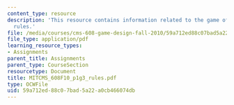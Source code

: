 ```yaml
---
content_type: resource
description: 'This resource contains information related to the game of conquest:
  rules.'
file: /media/courses/cms-608-game-design-fall-2010/59a712ed88c07bad5a22a0cb466074db_MITCMS_608F10_p1g3_rules.pdf
file_type: application/pdf
learning_resource_types:
- Assignments
parent_title: Assignments
parent_type: CourseSection
resourcetype: Document
title: MITCMS_608F10_p1g3_rules.pdf
type: OCWFile
uid: 59a712ed-88c0-7bad-5a22-a0cb466074db
---
```

